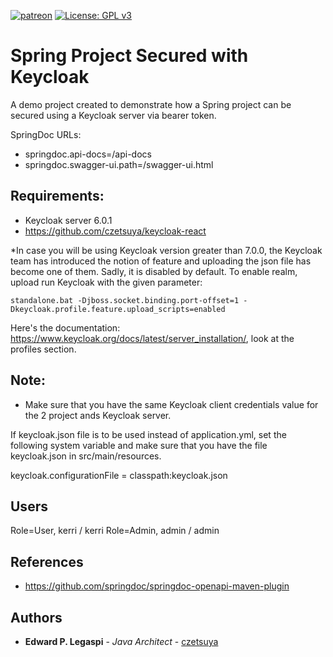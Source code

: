 [![patreon](https://c5.patreon.com/external/logo/become_a_patron_button.png)](https://www.patreon.com/bePatron?u=12280211)
[![License: GPL v3](https://img.shields.io/badge/License-GPLv3-blue.svg)](https://www.gnu.org/licenses/gpl-3.0)

# Spring Project Secured with Keycloak

A demo project created to demonstrate how a Spring project can be secured using a Keycloak server via bearer token.

SpringDoc URLs:

 - springdoc.api-docs=/api-docs
 - springdoc.swagger-ui.path=/swagger-ui.html

## Requirements:

- Keycloak server 6.0.1
- https://github.com/czetsuya/keycloak-react

*In case you will be using Keycloak version greater than 7.0.0, the Keycloak team has introduced the notion of feature and uploading the json file has become one of them. Sadly, it is disabled by default. To enable realm, upload run Keycloak with the given parameter:

```
standalone.bat -Djboss.socket.binding.port-offset=1 -Dkeycloak.profile.feature.upload_scripts=enabled
```

Here's the documentation: https://www.keycloak.org/docs/latest/server_installation/, look at the profiles section.

## Note:

- Make sure that you have the same Keycloak client credentials value for the 2 project ands Keycloak server.

If keycloak.json file is to be used instead of application.yml, set the following system variable and make sure that you have the file keycloak.json in src/main/resources.

keycloak.configurationFile = classpath:keycloak.json

## Users

Role=User, kerri / kerri
Role=Admin, admin / admin

## References

 - https://github.com/springdoc/springdoc-openapi-maven-plugin

## Authors

 * **Edward P. Legaspi** - *Java Architect* - [czetsuya](https://github.com/czetsuya)
